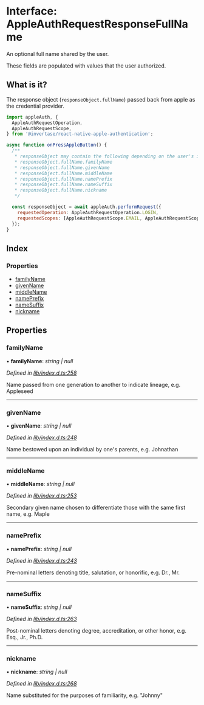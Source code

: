 # Interface: AppleAuthRequestResponseFullName

An optional full name shared by the user.

These fields are populated with values that the user authorized.

## What is it?

The response object (`responseObject.fullName`) passed back from apple as the credential provider.

```js
import appleAuth, {
  AppleAuthRequestOperation,
  AppleAuthRequestScope,
} from '@invertase/react-native-apple-authentication';

async function onPressAppleButton() {
  /**
   * responseObject may contain the following depending on the user's input when authenticating:
   * responseObject.fullName.familyName
   * responseObject.fullName.givenName
   * responseObject.fullName.middleName
   * responseObject.fullName.namePrefix
   * responseObject.fullName.nameSuffix
   * responseObject.fullName.nickname
   */

  const responseObject = await appleAuth.performRequest({
    requestedOperation: AppleAuthRequestOperation.LOGIN,
    requestedScopes: [AppleAuthRequestScope.EMAIL, AppleAuthRequestScope.FULL_NAME],
  });
}
```

## Index

### Properties

- [familyName](_lib_index_d_.rnappleauth.appleauthrequestresponsefullname.md#familyname)
- [givenName](_lib_index_d_.rnappleauth.appleauthrequestresponsefullname.md#givenname)
- [middleName](_lib_index_d_.rnappleauth.appleauthrequestresponsefullname.md#middlename)
- [namePrefix](_lib_index_d_.rnappleauth.appleauthrequestresponsefullname.md#nameprefix)
- [nameSuffix](_lib_index_d_.rnappleauth.appleauthrequestresponsefullname.md#namesuffix)
- [nickname](_lib_index_d_.rnappleauth.appleauthrequestresponsefullname.md#nickname)

## Properties

### familyName

• **familyName**: _string | null_

_Defined in [lib/index.d.ts:258](https://github.com/invertase/react-native-apple-authentication/blob/2b75721d/lib/index.d.ts#L258)_

Name passed from one generation to another to indicate lineage, e.g. Appleseed

---

### givenName

• **givenName**: _string | null_

_Defined in [lib/index.d.ts:248](https://github.com/invertase/react-native-apple-authentication/blob/2b75721d/lib/index.d.ts#L248)_

Name bestowed upon an individual by one's parents, e.g. Johnathan

---

### middleName

• **middleName**: _string | null_

_Defined in [lib/index.d.ts:253](https://github.com/invertase/react-native-apple-authentication/blob/2b75721d/lib/index.d.ts#L253)_

Secondary given name chosen to differentiate those with the same first name, e.g. Maple

---

### namePrefix

• **namePrefix**: _string | null_

_Defined in [lib/index.d.ts:243](https://github.com/invertase/react-native-apple-authentication/blob/2b75721d/lib/index.d.ts#L243)_

Pre-nominal letters denoting title, salutation, or honorific, e.g. Dr., Mr.

---

### nameSuffix

• **nameSuffix**: _string | null_

_Defined in [lib/index.d.ts:263](https://github.com/invertase/react-native-apple-authentication/blob/2b75721d/lib/index.d.ts#L263)_

Post-nominal letters denoting degree, accreditation, or other honor, e.g. Esq., Jr., Ph.D.

---

### nickname

• **nickname**: _string | null_

_Defined in [lib/index.d.ts:268](https://github.com/invertase/react-native-apple-authentication/blob/2b75721d/lib/index.d.ts#L268)_

Name substituted for the purposes of familiarity, e.g. "Johnny"
